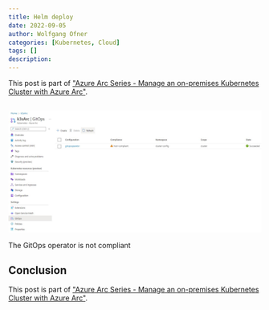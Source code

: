 ```yaml
---
title: Helm deploy
date: 2022-09-05
author: Wolfgang Ofner
categories: [Kubernetes, Cloud]
tags: []
description: 
---
```



This post is part of ["Azure Arc Series - Manage an on-premises Kubernetes Cluster with Azure Arc"](/manage-on-premises-kubernetes-with-azure-arc).

## 


<div class="col-12 col-sm-10 aligncenter">
  <a href="/assets/img/posts/2022/08/The-GitOps-operator-is-not-compliant.jpg"><img loading="lazy" src="/assets/img/posts/2022/08/The-GitOps-operator-is-not-compliant.jpg" alt="The GitOps operator is not compliant" /></a>
  
  <p>
   The GitOps operator is not compliant
  </p>
</div>


## Conclusion



This post is part of ["Azure Arc Series - Manage an on-premises Kubernetes Cluster with Azure Arc"](/manage-on-premises-kubernetes-with-azure-arc).